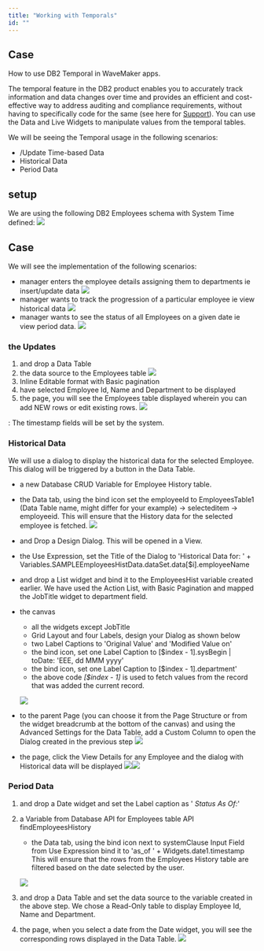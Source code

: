 ```yaml
---
title: "Working with Temporals"
id: ""
---
```


## Case

How to use DB2 Temporal in WaveMaker apps.

The temporal feature in the DB2 product enables you to accurately track information and data changes over time and provides an efficient and cost-effective way to address auditing and compliance requirements, without having to specifically code for the same (see here for [Support](/learn/app-development/services/database-services/temporal-support/)). You can use the Data and Live Widgets to manipulate values from the temporal tables.

We will be seeing the Temporal usage in the following scenarios:

- /Update Time-based Data
- Historical Data
- Period Data

## setup

We are using the following DB2 Employees schema with System Time defined: [![](../assets/dbtemp_ex1.png)](../assets/dbtemp_ex1.png)

## Case

We will see the implementation of the following scenarios:

- manager enters the employee details assigning them to departments ie insert/update data [![](../assets/dbtemp_ex2.png)](../assets/dbtemp_ex2.png)
- manager wants to track the progression of a particular employee ie view historical data [![](../assets/dbtemp_ex3.png)](../assets/dbtemp_ex3.png)
- manager wants to see the status of all Employees on a given date ie view period data. [![](../assets/dbtemp_ex4.png)](../assets/dbtemp_ex4.png)

### the Updates

1. and drop a Data Table
2. the data source to the Employees table [![](../assets/dbtemp_ex2a_dt.png)](../assets/dbtemp_ex2a_dt.png)
3. Inline Editable format with Basic pagination
4. have selected Employee Id, Name and Department to be displayed
5. the page, you will see the Employees table displayed wherein you can add NEW rows or edit existing rows. [![](../assets/dbtemp_ex2a.png)](../assets/dbtemp_ex2a.png)

: The timestamp fields will be set by the system.

### Historical Data

We will use a dialog to display the historical data for the selected Employee. This dialog will be triggered by a button in the Data Table.

- a new Database CRUD Variable for Employee History table.
- the Data tab, using the bind icon set the employeeId to EmployeesTable1 (Data Table name, might differ for your example) -> selecteditem -> employeeid. This will ensure that the History data for the selected employee is fetched. [![](../assets/dbtemp_ex3_var.png)](../assets/dbtemp_ex3_var.png)
- and Drop a Design Dialog. This will be opened in a View.
- the Use Expression, set the Title of the Dialog to 'Historical Data for: ' + Variables.SAMPLEEmployeesHistData.dataSet.data\[$i\].employeeName
- and drop a List widget and bind it to the EmployeesHist variable created earlier. We have used the Action List, with Basic Pagination and mapped the JobTitle widget to department field.
- the canvas
    
    - all the widgets except JobTitle
    - Grid Layout and four Labels, design your Dialog as shown below
    - two Label Captions to 'Original Value' and 'Modified Value on'
    - the bind icon, set one Label Caption to \[$index - 1\].sysBegin | toDate: 'EEE, dd MMM yyyy'
    - the bind icon, set one Label Caption to \[$index - 1\].department'
    - the above code _\[$index - 1\]_ is used to fetch values from the record that was added the current record.
    
    [![](../assets/dbtemp_ex3_dialog.png)](../assets/dbtemp_ex3_dialog.png)
- to the parent Page (you can choose it from the Page Structure or from the widget breadcrumb at the bottom of the canvas) and using the Advanced Settings for the Data Table, add a Custom Column to open the Dialog created in the previous step [![](../assets/dbtemp_ex3_dt.png)](../assets/dbtemp_ex3_dt.png)
- the page, click the View Details for any Employee and the dialog with Historical data will be displayed [![](../assets/dbtemp_ex2.png)](../assets/dbtemp_ex2.png)[![](../assets/dbtemp_ex3.png)](../assets/dbtemp_ex3.png)

### Period Data

1. and drop a Date widget and set the Label caption as ' _Status As Of:_'
2. a Variable from Database API for Employees table API findEmployeesHistory
    
    - the Data tab, using the bind icon next to systemClause Input Field from Use Expression bind it to 'as\_of ' + Widgets.date1.timestamp This will ensure that the rows from the Employees History table are filtered based on the date selected by the user.
    
    [![](../assets/dbtemp_ex5.png)](../assets/dbtemp_ex5.png)
3. and drop a Data Table and set the data source to the variable created in the above step. We chose a Read-Only table to display Employee Id, Name and Department.
4. the page, when you select a date from the Date widget, you will see the corresponding rows displayed in the Data Table. [![](../assets/dbtemp_ex4.png)](../assets/dbtemp_ex4.png)
